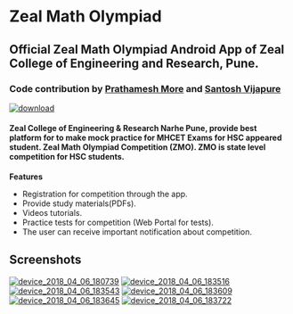 <h1> <b>Zeal Math Olympiad</b></h1>
<p><h2>Official Zeal Math Olympiad Android App of Zeal College of Engineering and Research, Pune.</h2></p>
<h3>Code contribution by <a href="www.github.com/pprathameshmore">Prathamesh More</a>    and  <a href="https://github.com/santosh62">Santosh Vijapure</a></h3>
<a href="https://play.google.com/store/apps/details?id=com.prathameshmore.zealmatholympiad"><a href="https://imgbb.com/"><img src="https://image.ibb.co/hSWxMn/download.png" alt="download" border="0"></a>
</a>

<h4><p>Zeal College of Engineering & Research Narhe Pune, provide best platform for to make mock practice for MHCET Exams for HSC appeared student. Zeal Math Olympiad Competition (ZMO). ZMO is state level competition for HSC students.</p></h4>

<p>
<strong>Features</strong>
<ul>
<li>Registration for competition through the app.
</li>
<li>Provide study materials(PDFs).
</li>
<li>
Videos tutorials.</li>
<li>Practice tests for competition (Web Portal for tests).
</li>
<li>The user can receive important notification about competition.
</li>
</ul>
</p>

<p>
<h2><strong>Screenshots</strong></h2>
<a href="https://ibb.co/n0Kyu7"><img src="https://preview.ibb.co/fSorE7/device_2018_04_06_180739.png" alt="device_2018_04_06_180739" border="0"></a>
<a href="https://ibb.co/h1PEZ7"><img src="https://preview.ibb.co/fM6iSS/device_2018_04_06_183516.png" alt="device_2018_04_06_183516" border="0"></a>
<a href="https://ibb.co/mRb6gn"><img src="https://preview.ibb.co/f7WuZ7/device_2018_04_06_183543.png" alt="device_2018_04_06_183543" border="0"></a>
<a href="https://ibb.co/n116gn"><img src="https://preview.ibb.co/kTQXMn/device_2018_04_06_183609.png" alt="device_2018_04_06_183609" border="0"></a>
<a href="https://ibb.co/gWruZ7"><img src="https://preview.ibb.co/f6yK1n/device_2018_04_06_183645.png" alt="device_2018_04_06_183645" border="0"></a>
<a href="https://ibb.co/cTsCMn"><img src="https://preview.ibb.co/e0Tmgn/device_2018_04_06_183722.png" alt="device_2018_04_06_183722" border="0"></a>
</p>